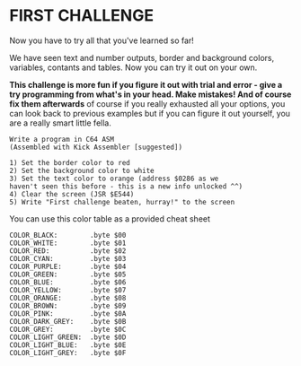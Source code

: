 # FIRST CHALLENGE

Now you have to try all that you've learned so far!

We have seen text and number outputs, border and background colors, variables, contants and tables. Now you can try it out on your own. 

**This challenge is more fun if you figure it out with trial and error - give a try programming from what's in your head. Make mistakes! And of course fix them afterwards** of course if you really exhausted all your options, you can look back to previous examples but if you can figure it out yourself, you are a really smart little fella.

```
Write a program in C64 ASM 
(Assembled with Kick Assembler [suggested])

1) Set the border color to red
2) Set the background color to white
3) Set the text color to orange (address $0286 as we
haven't seen this before - this is a new info unlocked ^^)
4) Clear the screen (JSR $E544)
5) Write "First challenge beaten, hurray!" to the screen
```

You can use this color table as a provided cheat sheet

```assembly
COLOR_BLACK:        .byte $00 
COLOR_WHITE:        .byte $01
COLOR_RED:          .byte $02
COLOR_CYAN:         .byte $03
COLOR_PURPLE:       .byte $04
COLOR_GREEN:        .byte $05
COLOR_BLUE:         .byte $06
COLOR_YELLOW:       .byte $07
COLOR_ORANGE:       .byte $08
COLOR_BROWN:        .byte $09
COLOR_PINK:         .byte $0A
COLOR_DARK_GREY:    .byte $0B
COLOR_GREY:         .byte $0C
COLOR_LIGHT_GREEN:  .byte $0D
COLOR_LIGHT_BLUE:   .byte $0E
COLOR_LIGHT_GREY:   .byte $0F
```